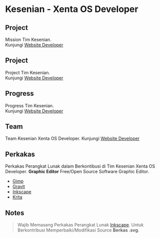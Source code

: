 # Kesenian - Xenta OS Developer
## Project
Mission Tim Kesenian.  
Kunjungi [Website Developer](http://dev.xentaos.org/project.html)

## Project
Project Tim Kesenian.  
Kunjungi [Website Developer](http://dev.xentaos.org/project.html)

## Progress
Progress Tim Kesenian.  
Kunjungi [Website Developer](http://dev.xentaos.org/progress.html)

## Team
Team Kesenian Xenta OS Developer.
Kunjungi [Website Developer](http://dev.xentaos.org/team.html)

## Perkakas
Perkakas Perangkat Lunak dalam Berkontibusi di Tim Kesenian Xenta OS Developer.
**Graphic Editor**
Free/Open Source Software Graphic Editor.
 * [Gimp](https://www.gimp.org/)  
 * [Gravit](https://gravit.io/)  
 * [Inkscape](https://inkscape.org/)  
 * [Krita](https://krita.org/en/)  

## Notes
> Wajib Memasang Perkakas Perangkat Lunak [Inkscape](https://inkscape.org/). 
> Untuk Berkontribusi Memperbaiki/Modifikasi Source **Berkas .svg**.
